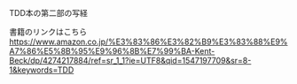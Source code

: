 TDD本の第二部の写経

書籍のリンクはこちら 
https://www.amazon.co.jp/%E3%83%86%E3%82%B9%E3%83%88%E9%A7%86%E5%8B%95%E9%96%8B%E7%99%BA-Kent-Beck/dp/4274217884/ref=sr_1_1?ie=UTF8&qid=1547197709&sr=8-1&keywords=TDD
